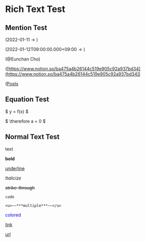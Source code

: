 # Rich Text Test

## Mention Test

(2022-01-11 → )

(2022-01-12T09:00:00.000+09:00 → )

(@Eunchan Cho)

([https://www.notion.so/ba475a4b26144c519e905c92a937bd34](https://www.notion.so/ba475a4b26144c519e905c92a937bd34])

([Posts](https://www.notion.so/44a4ecdc7d094165811c13d9ed8ed7aa])

## Equation Test

$ y = f(x) $

$ \therefore a = 0 $

## Normal Text Test

text

**bold**

<u>underline</u>

*Italicize*

~~strike-through~~

`code`

`<u>~~***multiple***~~</u>`

<span style='color:blue'>colored</span>

[link](/8e3bb46322d54fcf85155f747d205f8d)

[url](https://google.com)

